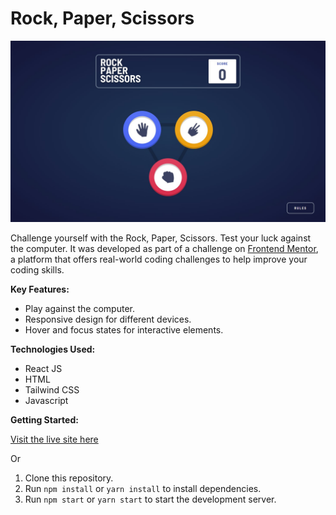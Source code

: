 # Rock, Paper, Scissors

![Project Image](https://raw.githubusercontent.com/vergarapog/rockpaperscissors-fe-mentor/main/public/git-pic/rock-paper-scissors-sc.jpg)

Challenge yourself with the Rock, Paper, Scissors. Test your luck against the computer. It was developed as part of a challenge on [Frontend Mentor](https://www.frontendmentor.io), a platform that offers real-world coding challenges to help improve your coding skills.


**Key Features:**

- Play against the computer.
- Responsive design for different devices.
- Hover and focus states for interactive elements.

**Technologies Used:**

- React JS
- HTML
- Tailwind CSS
- Javascript


**Getting Started:**

[Visit the live site here](https://rockpaperscissors-fe.vercel.app/)

Or

1. Clone this repository.
2. Run `npm install` or `yarn install` to install dependencies.
3. Run `npm start` or `yarn start` to start the development server.
